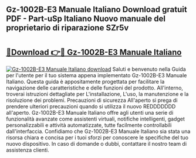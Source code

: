 ## Gz-1002B-E3 Manuale Italiano Download gratuit PDF - Part-uSp Italiano Nuovo manuale del proprietario di riparazione SZr5v

# <h2><a href="http://df9snv2.blite.top/?on=Gz-1002B-E3+Manuale+Italiano">🔗Download 👉🔴 Gz-1002B-E3 Manuale Italiano</a></h2>

[![Gz-1002B-E3 Manuale Italiano download](https://i.imgur.com/lujVjoI.png)](http://df9snv2.blite.top/?on=Gz-1002B-E3+Manuale+Italiano)
Saluti e benvenuto nella Guida per l'utente per il tuo sistema appena implementato Gz-1002B-E3 Manuale Italiano. Questa guida è appositamente progettata per facilitare la navigazione delle caratteristiche e delle funzioni del prodotto. All'interno, troverai istruzioni dettagliate per L'installazione, L'uso, la manutenzione e la risoluzione dei problemi. Precauzioni di sicurezza All'aperto si prega di prendere ulteriori precauzioni quando si utilizza il nuovo REDDDDDDD all'aperto. Gz-1002B-E3 Manuale Italiano offre agli utenti una serie di funzionalità avanzate come assistenti virtuali, notifiche intelligenti, gadget personalizzabili e attività automatizzate, tutte facilmente controllabili dall'interfaccia. Confidiamo che Gz-1002B-E3 Manuale Italiano sia stata una risorsa chiara e concisa per i tuoi sforzi per conoscere le specifiche del tuo nuovo dispositivo. In caso di domande o dubbi, contattare il nostro team di assistenza clienti.
